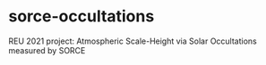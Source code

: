 # sorce-occultations
REU 2021 project: Atmospheric Scale-Height via Solar Occultations measured by SORCE
